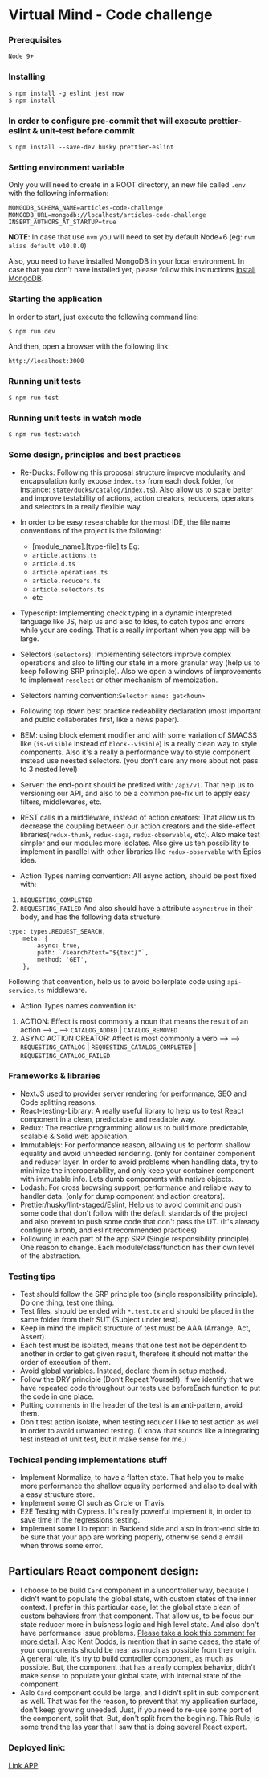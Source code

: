 # Virtual Mind - Code challenge

### Prerequisites

`Node 9+`

### Installing

```
$ npm install -g eslint jest now
$ npm install
```
### In order to configure pre-commit that will execute prettier-eslint & unit-test before commit
```
$ npm install --save-dev husky prettier-eslint
```

### Setting environment variable

Only you will need to create in a ROOT directory, an new file called `.env` with the following information:

```
MONGODB_SCHEMA_NAME=articles-code-challenge
MONGODB_URL=mongodb://localhost/articles-code-challenge
INSERT_AUTHORS_AT_STARTUP=true
```

**NOTE**: In case that use `nvm` you will need to set by default  Node+6 (eg: `nvm alias default v10.8.0`)

Also, you need to have installed MongoDB in your local environment. In case that you don't have installed yet, please follow this instructions [Install MongoDB](https://docs.mongodb.com/manual/installation/).

### Starting the application

In order to start, just execute the following command line:
```
$ npm run dev
```

And then, open a browser with the following link:
```
http://localhost:3000
```
### Running unit tests
```
$ npm run test
```
### Running unit tests in watch mode
```
$ npm run test:watch
```

### Some design, principles and best practices

* Re-Ducks: Following this proposal structure improve modularity and encapsulation (only expose `index.tsx` from each dock folder, for instance: `state/ducks/catalog/index.ts`). Also allow us to scale better and improve testability of actions, action creators, reducers, operators and selectors in a really flexible way.
* In order to be easy researchable for the most IDE, the file name conventions of the project is the following:
    - [module_name].[type-file].ts
     Eg: 
    - `article.actions.ts`
    - `article.d.ts`
    - `article.operations.ts`
    - `article.reducers.ts`
    - `article.selectors.ts`
    - etc

* Typescript: Implementing check typing in a dynamic interpreted language like JS, help us and also to Ides, to catch typos and errors while your are coding. That is a really important when you app will be large.
* Selectors (`selectors`): Implementing selectors improve complex operations and also to lifting our state in a more granular way (help us to keep following SRP principle). Also we open a windows of improvements to implement `reselect` or other mechanism of memoization.
* Selectors naming convention:`Selector name: get<Noun>`
* Following top down best practice redeability declaration (most important and public collaborates first, like a news paper).
* BEM: using block element modifier and with some variation of SMACSS like (`is-visible` instead of `block--visible`) is a really clean way to style components. Also it's a really a performance way to style component instead use neested selectors. (you don't care any more about not pass to 3 nested level)
* Server: the end-point should be prefixed with: `/api/v1`. That help us to versioning our API, and also to be a common pre-fix url to apply easy filters, middlewares, etc.
* REST calls in a middleware, instead of action creators: That allow us to decrease the coupling between our action creators and the side-effect libraries(`redux-thunk`, `redux-saga`, `redux-observable`, etc). Also make test simpler and our modules more isolates. Also give us teh possibility to implement in parallel with other libraries like `redux-observable` with Epics idea.
* Action Types naming convention: All async action, should be post fixed with:
1. `REQUESTING_COMPLETED`
1. `REQUESTING_FAILED`
And also should have a attribute `async:true` in their body, and has the following data structure: 
```
type: types.REQUEST_SEARCH,
    meta: {
        async: true,
        path: `/search?text="${text}"`,
        method: 'GET',
    },
```
Following that convention, help us to avoid boilerplate code using `api-service.ts` middleware.

* Action Types names convention is:
1. ACTION: Effect is most commonly a noun that means the result of an action —> <NOUN>_<VERB> —> `CATALOG_ADDED` | `CATALOG_REMOVED`
1. ASYNC ACTION CREATOR: Affect is most commonly a verb —> <VERB><NOUN> —> `REQUESTING_CATALOG` | `REQUESTING_CATALOG_COMPLETED` | `REQUESTING_CATALOG_FAILED`

### Frameworks & libraries
* NextJS used to provider server rendering for performance, SEO and Code splitting reasons.
* React-testing-Library: A really useful library to help us to test React component in a clean, predictable and readable way.
* Redux: The reactive programming allow us to build more predictable, scalable & Solid web application.
* Immutablejs: For performance reason, allowing us to perform shallow equality and avoid unheeded rendering. (only for container component and reducer layer. In order to avoid problems when handling data, try to minimize the interoperability, and only keep your container component with immutable info. Lets dumb components with native objects.
* Lodash: For cross browsing support, performance and reliable way to handler data. (only for dump component and action creators).
* Prettier/husky/lint-staged/Eslint, Help us to avoid commit and push some code that don't follow with the default standards of the project and also prevent to push some code that don't pass the UT. (It's already configure airbnb, and eslint:recommended practices)
* Following in each part of the app SRP (Single responsibility principle). One reason to change. Each module/class/function has their own level of the abstraction.

### Testing tips

* Test should follow the SRP principle too (single responsibility principle). Do one thing, test one thing.
* Test files, should be ended with `*.test.tx` and should be placed in the same folder from their SUT (Subject under test).
* Keep in mind the implicit structure of test must be AAA (Arrange, Act, Assert).
* Each test must be isolated, means that one test not be dependent to another in order to get given result, therefore it should not matter the order of execution of them.
* Avoid global variables. Instead, declare them in setup method.
* Follow the DRY principle (Don’t Repeat Yourself). If we identify that we have repeated code throughout our tests use beforeEach function to put the code in one place.
* Putting comments in the header of the test is an anti-pattern, avoid them.
* Don't test action isolate, when testing reducer I like to test action as well in order to avoid unwanted testing. (I know that sounds like a integrating test instead of unit test, but it make sense for me.)

### Techical pending implementations stuff

* Implement Normalize, to have a flatten state. That help you to make more performance the shallow equality performed and also to deal with a easy structure store.
* Implement some CI such as Circle or Travis.
* E2E Testing with Cypress. It's really powerful implement it, in order to save time in the regressions testing.
* Implement some Lib report in Backend side and also in front-end side to be sure that your app are working properly, otherwise send a email when throws some error.

## Particulars React component design:

* I choose to be build `Card` component in a uncontroller way, because I didn't want to populate the global state, with custom states of the inner context. I prefer in this particular case, let the global state clean of custom behaviors from that component. That allow us, to be focus our state reducer more in buisness logic and high level state. And also don't have performance issue problems. [Please take a look this comment for more detail](https://twitter.com/acdlite/status/1045362245507506176). Also Kent Dodds, is mention  that in same cases, the state of your components should be near as much as possible from their origin. A general rule, it's try to build controller component, as much as possible. But, the component that has a really complex behavior, didn't make sense to populate your global state, with internal state of the component.
* Aslo `Card` component could be large, and I didn't split in sub component as well. That was for the reason, to prevent that my application surface, don't keep growing uneeded. Just, if you need to re-use some port of the component, split that. But, don't split from the begining. This Rule, is some trend the las year that I saw that is doing several React expert. 

### Deployed link:
[Link APP](https://application-blog-2.herokuapp.com)

